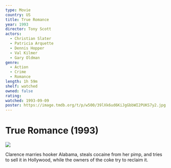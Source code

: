 ```yaml
---
type: Movie
country: US
title: True Romance
year: 1993
director: Tony Scott
actors:
  - Christian Slater
  - Patricia Arquette
  - Dennis Hopper
  - Val Kilmer
  - Gary Oldman
genre:
  - Action
  - Crime
  - Romance
length: 1h 59m
shelf: watched
owned: false
rating:
watched: 1993-09-09
poster: https://image.tmdb.org/t/p/w500/39lXk6ud6KiJgGbbWI2PUKS7y2.jpg
---
```


# True Romance (1993)

![](https://image.tmdb.org/t/p/w500/39lXk6ud6KiJgGbbWI2PUKS7y2.jpg)

Clarence marries hooker Alabama, steals cocaine from her pimp, and tries to sell it in Hollywood, while the owners of the coke try to reclaim it.